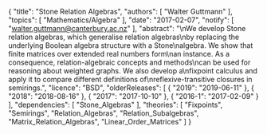 {
    "title": "Stone Relation Algebras",
    "authors": [
        "Walter Guttmann"
    ],
    "topics": [
        "Mathematics/Algebra"
    ],
    "date": "2017-02-07",
    "notify": [
        "walter.guttmann@canterbury.ac.nz"
    ],
    "abstract": "\nWe develop Stone relation algebras, which generalise relation algebras\nby replacing the underlying Boolean algebra structure with a Stone\nalgebra. We show that finite matrices over extended real numbers form\nan instance. As a consequence, relation-algebraic concepts and methods\ncan be used for reasoning about weighted graphs. We also develop a\nfixpoint calculus and apply it to compare different definitions of\nreflexive-transitive closures in semirings.",
    "licence": "BSD",
    "olderReleases": [
        {
            "2019": "2019-06-11"
        },
        {
            "2018": "2018-08-16"
        },
        {
            "2017": "2017-10-10"
        },
        {
            "2016-1": "2017-02-09"
        }
    ],
    "dependencies": [
        "Stone_Algebras"
    ],
    "theories": [
        "Fixpoints",
        "Semirings",
        "Relation_Algebras",
        "Relation_Subalgebras",
        "Matrix_Relation_Algebras",
        "Linear_Order_Matrices"
    ]
}